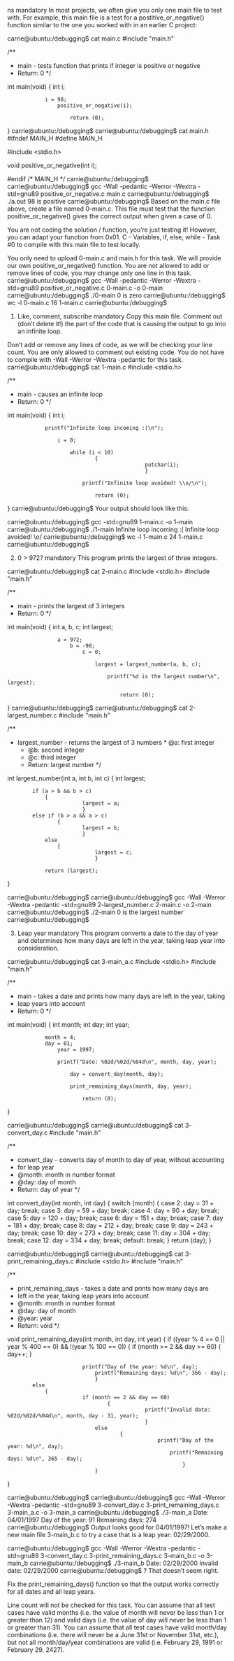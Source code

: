 ns
mandatory
In most projects, we often give you only one main file to test with. For example, this main file is a test for a postitive_or_negative() function similar to the one you worked with in an earlier C project:

carrie@ubuntu:/debugging$ cat main.c
#include "main.h"

/**
  * main - tests function that prints if integer is positive or negative
  * Return: 0
  */

int main(void)
{
	        int i;

		        i = 98;
			        positive_or_negative(i);

				        return (0);
}
carrie@ubuntu:/debugging$
carrie@ubuntu:/debugging$ cat main.h
#ifndef MAIN_H
#define MAIN_H

#include <stdio.h>

void positive_or_negative(int i);

#endif /* MAIN_H */
carrie@ubuntu:/debugging$ 
carrie@ubuntu:/debugging$ gcc -Wall -pedantic -Werror -Wextra -std=gnu89 positive_or_negative.c main.c
carrie@ubuntu:/debugging$ ./a.out
98 is positive
carrie@ubuntu:/debugging$
Based on the main.c file above, create a file named 0-main.c. This file must test that the function positive_or_negative() gives the correct output when given a case of 0.

You are not coding the solution / function, you’re just testing it! However, you can adapt your function from 0x01. C - Variables, if, else, while - Task #0 to compile with this main file to test locally.

You only need to upload 0-main.c and main.h for this task. We will provide our own positive_or_negative() function.
You are not allowed to add or remove lines of code, you may change only one line in this task.
carrie@ubuntu:/debugging$ gcc -Wall -pedantic -Werror -Wextra -std=gnu89 positive_or_negative.c 0-main.c -o 0-main
carrie@ubuntu:/debugging$ ./0-main
0 is zero
carrie@ubuntu:/debugging$ wc -l 0-main.c
16 1-main.c
carrie@ubuntu:/debugging$ 

1. Like, comment, subscribe
mandatory
Copy this main file. Comment out (don’t delete it!) the part of the code that is causing the output to go into an infinite loop.

Don’t add or remove any lines of code, as we will be checking your line count. You are only allowed to comment out existing code.
You do not have to compile with -Wall -Werror -Wextra -pedantic for this task.
carrie@ubuntu:/debugging$ cat 1-main.c
#include <stdio.h>

/**
  * main - causes an infinite loop
  * Return: 0
  */

int main(void)
{
	        int i;

		        printf("Infinite loop incoming :(\n");

			        i = 0;

				        while (i < 10)
						        {
								                putchar(i);
										        }

					        printf("Infinite loop avoided! \\o/\n");

						        return (0);
}
carrie@ubuntu:/debugging$
Your output should look like this:

carrie@ubuntu:/debugging$ gcc -std=gnu89 1-main.c -o 1-main
carrie@ubuntu:/debugging$ ./1-main
Infinite loop incoming :(
		Infinite loop avoided! \o/
		carrie@ubuntu:/debugging$ wc -l 1-main.c
		24 1-main.c
		carrie@ubuntu:/debugging$

2. 0 > 972?
mandatory
This program prints the largest of three integers.

carrie@ubuntu:/debugging$ cat 2-main.c
#include <stdio.h>
#include "main.h"

/**
  * main - prints the largest of 3 integers
  * Return: 0
  */

int main(void)
{
	        int a, b, c;
		        int largest;

			        a = 972;
				        b = -98;
					        c = 0;

						        largest = largest_number(a, b, c);

							        printf("%d is the largest number\n", largest);

								        return (0);
}
carrie@ubuntu:/debugging$
carrie@ubuntu:/debugging$ cat 2-largest_number.c
#include "main.h"

/**
   * largest_number - returns the largest of 3 numbers
    * @a: first integer
     * @b: second integer
      * @c: third integer
       * Return: largest number
        */

int largest_number(int a, int b, int c)
{
	    int largest;

	        if (a > b && b > c)
			    {
				            largest = a;
					        }
		    else if (b > a && a > c)
			        {
					        largest = b;
						    }
		        else
				    {
					            largest = c;
						        }

			    return (largest);
}

carrie@ubuntu:/debugging$
carrie@ubuntu:/debugging$ gcc -Wall -Werror -Wextra -pedantic -std=gnu89 2-largest_number.c 2-main.c -o 2-main
carrie@ubuntu:/debugging$ ./2-main
0 is the largest number
carrie@ubuntu:/debugging$

3. Leap year
mandatory
This program converts a date to the day of year and determines how many days are left in the year, taking leap year into consideration.

carrie@ubuntu:/debugging$ cat 3-main_a.c
#include <stdio.h>
#include "main.h"

/**
  * main - takes a date and prints how many days are left in the year, taking
  * leap years into account
  * Return: 0
  */

int main(void)
{
	    int month;
	        int day;
		    int year;

		        month = 4;
			    day = 01;
			        year = 1997;

				    printf("Date: %02d/%02d/%04d\n", month, day, year);

				        day = convert_day(month, day);

					    print_remaining_days(month, day, year);

					        return (0);
}

carrie@ubuntu:/debugging$
carrie@ubuntu:/debugging$ cat 3-convert_day.c
#include "main.h"

/**
  * convert_day - converts day of month to day of year, without accounting
  * for leap year
  * @month: month in number format
  * @day: day of month
  * Return: day of year
  */

int convert_day(int month, int day)
{
	    switch (month)
		        {
				        case 2:
						            day = 31 + day;
							                break;
									        case 3:
									            day = 59 + day;
										                break;
												        case 4:
												            day = 90 + day;
													                break;
															        case 5:
															            day = 120 + day;
																                break;
																		        case 6:
																		            day = 151 + day;
																			                break;
																					        case 7:
																					            day = 181 + day;
																						                break;
																								        case 8:
																								            day = 212 + day;
																									                break;
																											        case 9:
																											            day = 243 + day;
																												                break;
																														        case 10:
																														            day = 273 + day;
																															                break;
																																	        case 11:
																																	            day = 304 + day;
																																		                break;
																																				        case 12:
																																				            day = 334 + day;
																																					                break;
																																							        default:
																																							            break;
																																								        }
	        return (day);
}

carrie@ubuntu:/debugging$
carrie@ubuntu:/debugging$ cat 3-print_remaining_days.c
#include <stdio.h>
#include "main.h"

/**
  * print_remaining_days - takes a date and prints how many days are
  * left in the year, taking leap years into account
  * @month: month in number format
  * @day: day of month
  * @year: year
  * Return: void
  */

void print_remaining_days(int month, int day, int year)
{
	    if ((year % 4 == 0 || year % 400 == 0) && !(year % 100 == 0))
		        {
				        if (month >= 2 && day >= 60)
						        {
								            day++;
									            }

					        printf("Day of the year: %d\n", day);
						        printf("Remaining days: %d\n", 366 - day);
							    }
	        else
			    {
				            if (month == 2 && day == 60)
						            {
								                printf("Invalid date: %02d/%02d/%04d\n", month, day - 31, year);
										        }
					            else
							            {
									                printf("Day of the year: %d\n", day);
											            printf("Remaining days: %d\n", 365 - day);
												            }
						        }
}

carrie@ubuntu:/debugging$ 
carrie@ubuntu:/debugging$ gcc -Wall -Werror -Wextra -pedantic -std=gnu89 3-convert_day.c 3-print_remaining_days.c 3-main_a.c -o 3-main_a 
carrie@ubuntu:/debugging$ ./3-main_a
Date: 04/01/1997
Day of the year: 91
Remaining days: 274
carrie@ubuntu:/debugging$
Output looks good for 04/01/1997! Let’s make a new main file 3-main_b.c to try a case that is a leap year: 02/29/2000.

carrie@ubuntu:/debugging$ gcc -Wall -Werror -Wextra -pedantic -std=gnu89 3-convert_day.c 3-print_remaining_days.c 3-main_b.c -o 3-main_b 
carrie@ubuntu:/debugging$ ./3-main_b
Date: 02/29/2000
Invalid date: 02/29/2000
carrie@ubuntu:/debugging$
? That doesn’t seem right.

Fix the print_remaining_days() function so that the output works correctly for all dates and all leap years.

Line count will not be checked for this task.
You can assume that all test cases have valid months (i.e. the value of month will never be less than 1 or greater than 12) and valid days (i.e. the value of day will never be less than 1 or greater than 31).
You can assume that all test cases have valid month/day combinations (i.e. there will never be a June 31st or November 31st, etc.), but not all month/day/year combinations are valid (i.e. February 29, 1991 or February 29, 2427).


